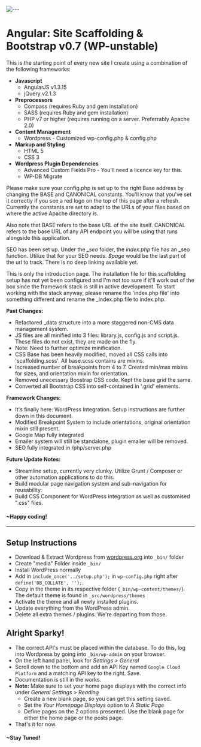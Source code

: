 
 ![---](http://richardbryanong.com/public/shortcut-icon.png) 

# Angular: Site Scaffolding & Bootstrap v0.7 (WP-unstable)

This is the starting point of every new site I create using a combination of the following frameworks:

*   **Javascript**
    *   AngularJS v1.3.15
    *   jQuery v2.1.3
*   **Preprocessors**
    *   Compass (requires Ruby and gem installation)
    *   SASS (requires Ruby and gem installation)
    *   PHP v7 or higher (requires running on a server. Preferrably Apache 2.0)
* **Content Management**
  * Wordpress - Customized wp-config.php & config.php
*   **Markup and Styling**
    *   HTML 5
    *   CSS 3
*   **Wordpress Plugin Dependencies**
    *   Advanced Custom Fields Pro - You'll need a licence key for this.
    *   WP-DB Migrate

Please make sure your config.php is set up to the right Base address by changing the BASE and CANONICAL constants. You'll know that you've set it correctly if you see a red logo on the top of this page after a refresh. Currently the constants are set to adapt to the URLs of your files based on where the active Apache directory is.

Also note that BASE refers to the base URL of the site itself. CANONICAL refers to the base URL of any API endpoint you will be using that runs alongside this application.

SEO has been set up. Under the __seo_ folder, the _index.php_ file has an _seo function. Utilize that for your SEO needs. _$page_ would be the last part of the url to track. There is no deep linking available yet.

This is only the introduction page. The installation file for this scaffolding setup has not yet been configured and I'm not too sure if it'll work out of the box since the framework stack is still in active development. To start working with the stack anyway, please rename the 'index.php file' into something different and rename the _index.php file to index.php.

**Past Changes:**

 - Refactored _data structure into a more staggered non-CMS data management system.
 - JS files are all minified into 3 files: library.js, config.js and script.js. These files do not exist, they are made on the fly.
 - Note: Need to further optimize minification.
 - CSS Base has been heavily modified, moved all CSS calls into 'scaffolding.scss'. All base.scss contains are mixins.
 - Increased number of breakpoints from 4 to 7. Created min/max mixins for sizes, and orientation mixin for orientation.
 - Removed unecessary Boostrap CSS code. Kept the base grid the same.
 - Converted all Bootstrap CSS into self-contained in '.grid' elements.

**Framework Changes:**

 - It's finally here: WordPress Integration. Setup instructions are further down in this document.
 - Modified Breakpoint System to include orientations, original orientation mixin still present.
 - Google Map fully integrated
 - Emailer system will still be standalone, plugin emailer will be removed.
 - SEO fully integrated in /php/server.php

**Future Update Notes:**

 - Streamline setup, currently very clunky. Utilize Grunt / Composer or other automation applications to do this.
 - Build modular page navigation system and sub-navigation for reusability.
 - Build CSS Component for WordPress integration as well as customised ".css" files.

#### ~Happy coding!

---

## Setup Instructions
- Download & Extract Wordpress from [wordpress.org](https://wordpress.org "Blog Tool, Publishing Platform, and CMS &mdash; WordPress") into `_bin/` folder
- Create "media" Folder inside `_bin/`
- Install WordPress normally
- Add in `include_once('../setup.php');` in `wp-config.php` right after `define('DB_COLLATE', '');`.
- Copy in the theme in its respective folder (`_bin/wp-content/themes/`). The default theme is found in `_src/wordpress/themes`
- Activate the theme and all newly installed plugins.
- Update everything from the WordPress admin.
- Delete all extra themes / plugins. We're departing from those.

## Alright Sparky!
- The correct API's must be placed within the database. To do this, log into Wordpress by going into `_bin/wp-admin` on your browser.
- On the left hand panel, look for *Settings > General*
- Scroll down to the bottom and add an API Key named `Google Cloud Platform` and a matching API key to the right. Save.
- Documentation is still in the works.
- **Note:** Make sure to set your home page displays with the correct info under *General Settings > Reading*
   - Create a new blank page, so you can get this setting saved.
   - Set the *Your Homepage Displays* option to *A Static Page*
   - Define pages on the 2 options presented. Use the blank page for either the home page or the posts page.
- That's it for now.

#### ~Stay Tuned!
